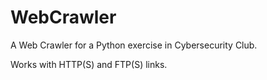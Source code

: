 # WebCrawler
A Web Crawler for a Python exercise in Cybersecurity Club.

Works with HTTP(S) and FTP(S) links.
